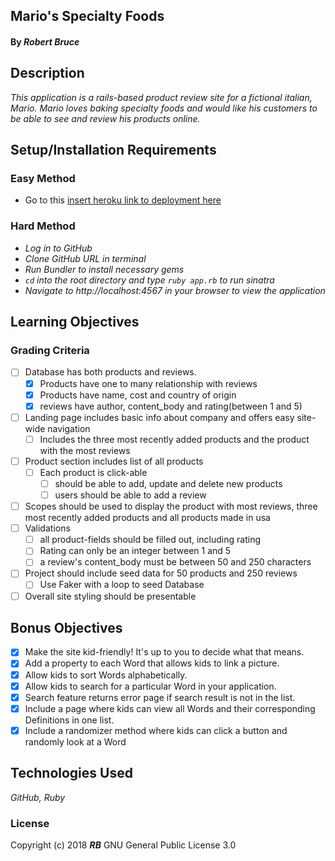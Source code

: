 ## **Mario's Specialty Foods**

#### By _**Robert Bruce**_

## Description

_This application is a rails-based product review site for a fictional italian, Mario. Mario loves baking specialty foods and would like his customers to be able to see and review his products online._

## Setup/Installation Requirements

### Easy Method

* Go to this [insert heroku link to deployment here](#)

### Hard Method

* _Log in to GitHub_
* _Clone GitHub URL in terminal_
* _Run Bundler to install necessary gems_
* _```cd``` into the root directory and type ```ruby app.rb``` to run sinatra_
* _Navigate to http://localhost:4567 in your browser to view the application_


## Learning Objectives

### Grading Criteria

- [ ] Database has both products and reviews.
    - [x] Products have one to many relationship with reviews
    - [x] Products have name, cost and country of origin
    - [x] reviews have author, content_body and rating(between 1 and 5)
- [ ] Landing page includes basic info about company and offers easy site-wide navigation
    - [ ] Includes the three most recently added products and the product with the most reviews
- [ ] Product section includes list of all products
    - [ ] Each product is click-able
        - [ ] should be able to add, update and delete new products
        - [ ] users should be able to add a review
- [ ] Scopes should be used to display the product with most reviews, three most recently added products and all products made in usa
- [ ] Validations
    - [ ] all product-fields should be filled out, including rating
    - [ ] Rating can only be an integer between 1 and 5
    - [ ] a review's content_body must be between 50 and 250 characters
- [ ] Project should include seed data for 50 products and 250 reviews
  - [ ] Use Faker with a loop to seed Database
- [ ] Overall site styling should be presentable

## Bonus Objectives

- [x] Make the site kid-friendly! It's up to you to decide what that means.
- [x] Add a property to each Word that allows kids to link a picture.
- [x] Allow kids to sort Words alphabetically.
- [x] Allow kids to search for a particular Word in your application.
- [x] Search feature returns error page if search result is not in the list.
- [x] Include a page where kids can view all Words and their corresponding Definitions in one list.
- [x] Include a randomizer method where kids can click a button and randomly look at a Word

## Technologies Used
_GitHub, Ruby_

### License
Copyright (c) 2018 **_RB_** GNU General Public License 3.0
